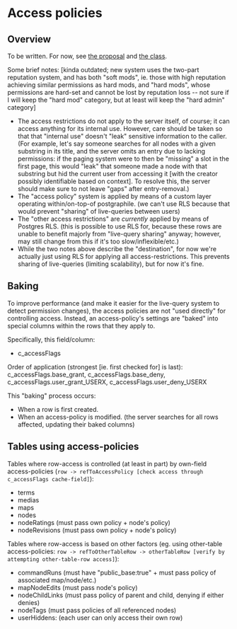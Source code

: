 # Access policies

## Overview

To be written. For now, see [the proposal](https://debatemap.app/feedback/proposals/sTggOxurTaGShH97_QGwBg) and [the class](https://github.com/debate-map/app/blob/master/Packages/common/Source/DB/accessPolicies/%40AccessPolicy.ts).

Some brief notes: [kinda outdated; new system uses the two-part reputation system, and has both "soft mods", ie. those with high reputation achieving similar permissions as hard mods, and "hard mods", whose permissions are hard-set and cannot be lost by reputation loss -- not sure if I will keep the "hard mod" category, but at least will keep the "hard admin" category]
* The access restrictions do not apply to the server itself, of course; it can access anything for its internal use. However, care should be taken so that that "internal use" doesn't "leak" sensitive information to the caller. (For example, let's say someone searches for all nodes with a given substring in its title, and the server omits an entry due to lacking permissions: if the paging system were to then be "missing" a slot in the first page, this would "leak" that someone made a node with that substring but hid the current user from accessing it [with the creator possibly identifiable based on context]. To resolve this, the server should make sure to not leave "gaps" after entry-removal.)
* The "access policy" system is applied by means of a custom layer operating within/on-top-of postgraphile. (we can't use RLS because that would prevent "sharing" of live-queries between users)
* The "other access restrictions" are *currently* applied by means of Postgres RLS. (this is possible to use RLS for, because these rows are unable to benefit majorly from "live-query sharing" anyway; however, may still change from this if it's too slow/inflexible/etc.)
* While the two notes above describe the "destination", for now we're actually just using RLS for applying all access-restrictions. This prevents sharing of live-queries (limiting scalability), but for now it's fine.

## Baking

To improve performance (and make it easier for the live-query system to detect permission changes), the access policies are not "used directly" for controlling access. Instead, an access-policy's settings are "baked" into special columns within the rows that they apply to.

Specifically, this field/column:
* c_accessFlags

Order of application (strongest [ie. first checked for] is last): c_accessFlags.base_grant, c_accessFlags.base_deny, c_accessFlags.user_grant_USERX, c_accessFlags.user_deny_USERX

This "baking" process occurs:
* When a row is first created.
* When an access-policy is modified. (the server searches for all rows affected, updating their baked columns)

## Tables using access-policies

Tables where row-access is controlled (at least in part) by own-field access-policies (`row -> refToAccessPolicy [check access through c_accessFlags cache-field]`):
* terms
* medias
* maps
* nodes
* nodeRatings (must pass own policy + node's policy)
* nodeRevisions (must pass own policy + node's policy)

Tables where row-access is based on other factors (eg. using other-table access-policies: `row -> refToOtherTableRow -> otherTableRow [verify by attempting other-table-row access]`):
* commandRuns (must have "public_base:true" + must pass policy of associated map/node/etc.)
* mapNodeEdits (must pass node's policy)
* nodeChildLinks (must pass policy of parent and child, denying if either denies)
* nodeTags (must pass policies of all referenced nodes)
* userHiddens: (each user can only access their own row)